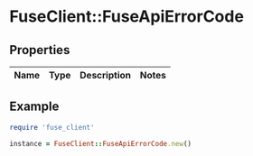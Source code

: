 # FuseClient::FuseApiErrorCode

## Properties

| Name | Type | Description | Notes |
| ---- | ---- | ----------- | ----- |

## Example

```ruby
require 'fuse_client'

instance = FuseClient::FuseApiErrorCode.new()
```


